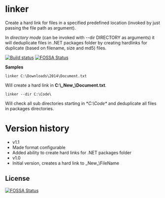 linker
======

Create a hard link for files in a specified predefined location (invoked by just passing the file path as argument).

In _directory mode_ (can be invoked with --dir DIRECTORY as arguments) it will deduplicate files in .NET packages folder by creating hardlinks for duplicate (based on filename, size and md5) files.

[![Build status](https://ci.appveyor.com/api/projects/status/ggyyf34sneg9q2ci?svg=true)](https://ci.appveyor.com/project/SteveHansen/linker)
[![FOSSA Status](https://app.fossa.io/api/projects/git%2Bgithub.com%2Fstevehansen%2Flinker.svg?type=shield)](https://app.fossa.io/projects/git%2Bgithub.com%2Fstevehansen%2Flinker?ref=badge_shield)

**Samples**

    linker C:\Downloads\2014\Document.txt
Will create a hard link in **C:\\\_New_\Document.txt**.

    linker --dir C:\Code\
Will check all sub directories starting in **C:\Code\** and deduplicate all files in packages directories.


Version history
===============
- v1.1
 - Made format configurable
 - Added ability to create hard links for .NET packages folder
- v1.0
 - Initial version, creates a hard link to \_New_\FileName


## License
[![FOSSA Status](https://app.fossa.io/api/projects/git%2Bgithub.com%2Fstevehansen%2Flinker.svg?type=large)](https://app.fossa.io/projects/git%2Bgithub.com%2Fstevehansen%2Flinker?ref=badge_large)